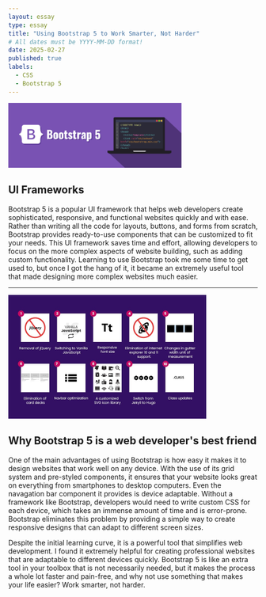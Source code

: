```yaml
---
layout: essay
type: essay
title: "Using Bootstrap 5 to Work Smarter, Not Harder"
# All dates must be YYYY-MM-DD format!
date: 2025-02-27
published: true
labels:
  - CSS
  - Bootstrap 5
---
```


<img width="350px" class="rounded float-start pe-4" src="../img/bootstrap-5.png">

## UI Frameworks

Bootstrap 5 is a popular UI framework that helps web developers create sophisticated, responsive, and functional websites quickly and with ease. Rather than writing all the code for layouts, buttons, and forms from scratch, Bootstrap provides ready-to-use components that can be customized to fit your needs. This UI framework saves time and effort, allowing developers to focus on the more complex aspects of website building, such as adding custom functionality. Learning to use Bootstrap took me some time to get used to, but once I got the hang of it, it became an extremely useful tool that made designing more complex websites much easier.
<hr />
<img width="400px" class="rounded float-start pe-4" src="../img/Bootstrap-info.jpg">

## Why Bootstrap 5 is a web developer's best friend 

One of the main advantages of using Bootstrap is how easy it makes it to design websites that work well on any device. With the use of its grid system and pre-styled components, it ensures that your website looks great on everything from smartphones to desktop computers. Even the navagation bar component it provides is device adaptable. Without a framework like Bootstrap, developers would need to write custom CSS for each device, which takes an immense amount of time and is error-prone. Bootstrap eliminates this problem by providing a simple way to create responsive designs that can adapt to different screen sizes.

Despite the initial learning curve, it is a powerful tool that simplifies web development. I found it extremely helpful for creating professional websites that are adaptable to different devices quickly. Bootstrap 5 is like an extra tool in your toolbox that is not necessarily needed, but it makes the process a whole lot faster and pain-free, and why not use something that makes your life easier? Work smarter, not harder.
